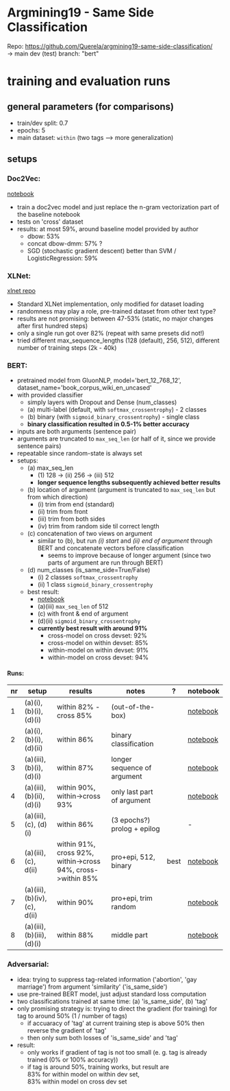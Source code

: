 Argmining19 - Same Side Classification
======================================

Repo: https://github.com/Querela/argmining19-same-side-classification/  
&rarr; main dev (test) branch: "bert"

# training and evaluation runs

## general parameters (for comparisons)
- train/dev split: 0.7
- epochs: 5
- main dataset: `within` (two tags --> more generalization)

## setups

### Doc2Vec:
[notebook](https://github.com/Querela/argmining19-same-side-classification/blob/bert/same-side-classification-doc2vec.ipynb)

- train a doc2vec model and just replace the n-gram vectorization part of the baseline notebook
- tests on 'cross' dataset
- results: at most 59%, around baseline model provided by author
	- dbow: 53%
	- concat dbow-dmm: 57% ?
	- SGD (stochastic gradient descent) better than SVM / LogisticRegression: 59%

### XLNet:
[xlnet repo](https://github.com/zihangdai/xlnet)

- Standard XLNet implementation, only modified for dataset loading
- randomness may play a role, pre-trained dataset from other text type?
- results are not promising: between 47-53% (static, no major changes after first hundred steps)
- only a single run got over 82% (repeat with same presets did not!)
- tried different max_sequence_lengths (128 (default), 256, 512), different number of training steps (2k - 40k)

### BERT:
- pretrained model from GluonNLP, model='bert_12_768_12', dataset_name='book_corpus_wiki_en_uncased'
- with provided classifier
	- simply layers with Dropout and Dense (num_classes)  
	- (a) multi-label (default, with `softmax_crossentrophy`) - 2 classes  
	- (b) binary (with `sigmoid_binary_crossentrophy`) - single class
	- **binary classification resulted in 0.5-1% better accuracy**
- inputs are both arguments (sentence pair)
- arguments are truncated to `max_seq_len` (or half of it, since we provide sentence pairs)
- repeatable since random-state is always set
- setups:
	- (a) max_seq_len
		- (1) 128 &rarr; (ii) 256 &rarr; (iii) 512
		- **longer sequence lengths subsequently achieved better results**
	- (b) location of argument (argument is truncated to `max_seq_len` but from which direction)
		- (i) trim from end (standard)
		- (ii) trim from front
		- (iii) trim from both sides
		- (iv) trim from random side til correct length
	- (c) concatenation of two views on argument
		- similar to (b), but run _(i) start_ and _(ii) end of argument_ through BERT and concatenate vectors before classification
			- seems to improve because of longer argument (since two parts of argument are run through BERT)
	- (d) num_classes (is_same_side=True/False)
		- (i) 2 classes `softmax_crossentrophy`
		- (ii) 1 class `sigmoid_binary_crossentrophy`
	- best result:
		- [notebook](https://github.com/Querela/argmining19-same-side-classification/blob/bert/same-side-classification-bert-BCE-prolog%2Bepilog.ipynb)
		- (a)(iii) `max_seq_len` of 512
		- (c) with front & end of argument
		- (d)(ii) `sigmoid_binary_crossentrophy`
		- **currently best result with around 91%**
			- cross-model on cross devset:   92%
			- cross-model on within devset:  85%
			- within-model on within devset: 91%
			- within-model on cross devset:  94%

#### Runs:

| nr | setup | results | notes | ? | notebook |
|--- |---	|---	|---	|---	|---	|
| 1  | (a)(i), (b)(i), (d)(i)			| within 82% - cross 85%					| (out-of-the-box) 							|   	| [notebook](https://github.com/Querela/argmining19-same-side-classification/blob/bert/same-side-classification-bert.ipynb) |
| 2  | (a)(i), (b)(i), (d)(ii)			| within 86%								| binary classification						|   	| [notebook](https://github.com/Querela/argmining19-same-side-classification/blob/bert/same-side-classification-bert-BCE.ipynb) |
| 3  | (a)(iii), (b)(i), (d)(i)			| within 87%								| longer sequence of argument				|   	| [notebook](https://github.com/Querela/argmining19-same-side-classification/blob/bert/same-side-classification-bert-experiment.ipynb) |
| 4  | (a)(iii), (b)(ii), (d)(i)		| within 90%, within->cross 93%				| only last part of argument				|   	| [notebook](https://github.com/Querela/argmining19-same-side-classification/blob/bert/same-side-classification-bert-epilog.ipynb) |
| 5  | (a)(iii), (c), (d)(i)			| within 86%								| (3 epochs?) prolog + epilog				| | - |
| 6  | (a)(iii), (c), d(ii)				| within 91%, cross 92%, within->cross 94%, cross->within 85%  	| pro+epi, 512, binary	| best	| [notebook](https://github.com/Querela/argmining19-same-side-classification/blob/bert/same-side-classification-bert-BCE-prolog%2Bepilog.ipynb) |
| 7  | (a)(iii), (b)(iv), (c), d(ii)	| within 90% 								| pro+epi, trim random  					| 		| [notebook](https://github.com/Querela/argmining19-same-side-classification/tree/bert/same-side-classification-bert-BCE-rand2.ipynb) |
| 8  | (a)(iii), (b)(iii), (d)(i)		| within 88% 								| middle part 								|   	| [notebook](https://github.com/Querela/argmining19-same-side-classification/tree/bert/same-side-classification-bert-middle.ipynb) |


### Adversarial:
- idea: trying to suppress tag-related information ('abortion', 'gay marriage') from argument 'similarity' ('is_same_side')
- use pre-trained BERT model, just adjust standard loss computation
- two classifications trained at same time: (a) 'is_same_side', (b) 'tag'
- only promising strategy is: trying to direct the gradient (for training) for tag to around 50% (1 / number of tags)
	- if accuaracy of 'tag' at current training step is above 50% then reverse the gradient of 'tag'
	- then only sum both losses of 'is_same_side' and 'tag'
- result:
	- only works if gradient of tag is not too small (e. g. tag is already trained (0% or 100% accuracy))
	- if tag is around 50%, training works, but result are  
	83% for within model on within dev set,  
	83% within model on cross dev set

